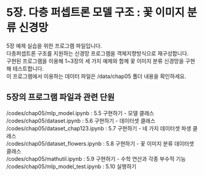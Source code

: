# 5장. 다층 퍼셉트론 모델 구조 : 꽃 이미지 분류 신경망
5장 예제 실습을 위한 프로그램 파일입니다.<br/>
다층퍼셉트론 구조를 지원하는 신경망 프로그램을 객체지향방식으로 재구성합니다.<br/>
구현된 프로그램을 이용해 1~3장의 세 가지 예제와 함께 꽃 이미지 분류 신경망을 구현해 테스트합니다.<br/>
이 프로그램에서 이용하는 데이터 파일은 /data/chap05 폴더 내용을 확인하세요.

## 5장의 프로그램 파일과 관련 단원
/codes/chap05/mlp_model.ipynb : 5.5 구현하기 - 모델 클래스<br/>
/codes/chap05/dataset.ipynb : 5.6 구현하기 - 데이터셋 클래스<br/>
/codes/chap05/dataset_chap123.ipynb : 5.7 구현하기 - 네 가지 데이터셋 파생 클래스<br/>
/codes/chap05/dataset_flowers.ipynb : 5.8 구현하기 - 꽃 이미지 분류 데이터셋 클래스<br/>
/codes/chap05/mathutil.ipynb : 5.9 구현하기 - 수학 연산과 각종 부수적 기능<br/>
/codes/chap05/mlp_model_test.ipynb : 5.10 실행하기
